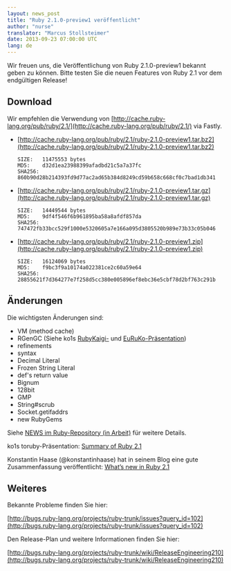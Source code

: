 ```yaml
---
layout: news_post
title: "Ruby 2.1.0-preview1 veröffentlicht"
author: "nurse"
translator: "Marcus Stollsteimer"
date: 2013-09-23 07:00:00 UTC
lang: de
---
```


Wir freuen uns, die Veröffentlichung von Ruby 2.1.0-preview1 bekannt geben
zu können. Bitte testen Sie die neuen Features von Ruby 2.1 vor dem
endgültigen Release!

## Download

Wir empfehlen die Verwendung von
[http://cache.ruby-lang.org/pub/ruby/2.1/](http://cache.ruby-lang.org/pub/ruby/2.1/)
via Fastly.

* [http://cache.ruby-lang.org/pub/ruby/2.1/ruby-2.1.0-preview1.tar.bz2](http://cache.ruby-lang.org/pub/ruby/2.1/ruby-2.1.0-preview1.tar.bz2)

      SIZE:   11475553 bytes
      MD5:    d32d1ea23988399afadbd21c5a7a37fc
      SHA256: 860b90d28b214393fd9d77ac2ad65b384d8249cd59b658c668cf0c7bad1db341

* [http://cache.ruby-lang.org/pub/ruby/2.1/ruby-2.1.0-preview1.tar.gz](http://cache.ruby-lang.org/pub/ruby/2.1/ruby-2.1.0-preview1.tar.gz)

      SIZE:   14449544 bytes
      MD5:    9df4f546f6b961895ba58a8afdf857da
      SHA256: 747472fb33bcc529f1000e5320605a7e166a095d3805520b989e73b33c05b046

* [http://cache.ruby-lang.org/pub/ruby/2.1/ruby-2.1.0-preview1.zip](http://cache.ruby-lang.org/pub/ruby/2.1/ruby-2.1.0-preview1.zip)

      SIZE:   16124069 bytes
      MD5:    f9bc3f9a10174a022381ce2c60a59e64
      SHA256: 28855621f7d364277e7f258d5cc380e005896ef8ebc36e5cbf78d2bf763c291b

## Änderungen

Die wichtigsten Änderungen sind:

* VM (method cache)
* RGenGC (Siehe ko1s [RubyKaigi-](http://rubykaigi.org/2013/talk/S73) und [EuRuKo-Präsentation](http://www.atdot.net/~ko1/activities/Euruko2013-ko1.pdf))
* refinements
* syntax
* Decimal Literal
* Frozen String Literal
* def's return value
* Bignum
* 128bit
* GMP
* String#scrub
* Socket.getifaddrs
* new RubyGems

Siehe [NEWS im Ruby-Repository (in Arbeit)](https://github.com/ruby/ruby/blob/trunk/NEWS) für weitere Details.

ko1s toruby-Präsentation: [Summary of Ruby 2.1](http://www.atdot.net/~ko1/activities/toruby05-ko1.pdf)

Konstantin Haase (@konstantinhaase) hat in seinem Blog eine gute Zusammenfassung veröffentlicht:
[What’s new in Ruby 2.1](http://rkh.im/ruby-2.1)

## Weiteres

Bekannte Probleme finden Sie hier:

[http://bugs.ruby-lang.org/projects/ruby-trunk/issues?query_id=102](http://bugs.ruby-lang.org/projects/ruby-trunk/issues?query_id=102)

Den Release-Plan und weitere Informationen finden Sie hier:

[http://bugs.ruby-lang.org/projects/ruby-trunk/wiki/ReleaseEngineering210](http://bugs.ruby-lang.org/projects/ruby-trunk/wiki/ReleaseEngineering210)

